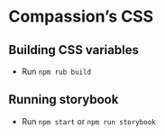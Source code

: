# Compassion’s CSS

## Building CSS variables
 - Run `npm rub build`

## Running storybook
- Run `npm start` or `npm run storybook`
